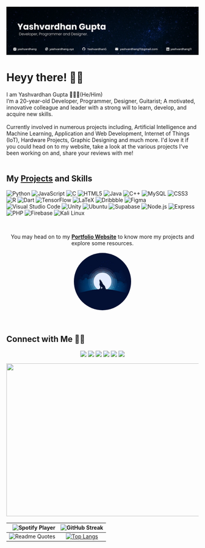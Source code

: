 [![MastHead](https://raw.githubusercontent.com/yashvardhang/yashvardhang/master/Banner.png)](https://www.yashvardhang.xyz)

# Heyy there! 👋🏻

I am Yashvardhan Gupta 🙋🏻‍♂️(He/Him) 
<br>
I’m a 20-year-old Developer, Programmer, Designer, Guitarist; A motivated, innovative colleague and leader with a strong will to learn, develop, and acquire new skills. <br><br>
Currently involved in numerous projects including, Artificial Intelligence and Machine Learning, Application and Web Development, Internet of Things (IoT), Hardware Projects, Graphic Designing and much more. I'd love it if you could head on to my website, take a look at the various projects I've been working on and, share your reviews with me!<br><br>

## My [Projects](http://www.yashvardhang.xyz) and Skills

![Python](https://img.shields.io/static/v1?style=for-the-badge&message=Python&color=3776AB&logo=Python&logoColor=FFFFFF&label=)
![JavaScript](https://img.shields.io/static/v1?style=for-the-badge&message=JavaScript&color=222222&logo=JavaScript&logoColor=F7DF1E&label=)
![C](https://img.shields.io/static/v1?style=for-the-badge&message=C&color=222222&logo=C&logoColor=A8B9CC&label=)
![HTML5](https://img.shields.io/static/v1?style=for-the-badge&message=HTML5&color=E34F26&logo=HTML5&logoColor=FFFFFF&label=)
![Java](https://img.shields.io/badge/-Java-000?&logo=Java&logoColor=007396)
![C++](https://img.shields.io/static/v1?style=for-the-badge&message=C%2B%2B&color=00599C&logo=C%2B%2B&logoColor=FFFFFF&label=)
![MySQL](https://img.shields.io/static/v1?style=for-the-badge&message=MySQL&color=4479A1&logo=MySQL&logoColor=FFFFFF&label=)
![CSS3](https://img.shields.io/static/v1?style=for-the-badge&message=CSS3&color=1572B6&logo=CSS3&logoColor=FFFFFF&label=)
![R](https://img.shields.io/static/v1?style=for-the-badge&message=R&color=276DC3&logo=R&logoColor=FFFFFF&label=)
![Dart](https://img.shields.io/static/v1?style=for-the-badge&message=Dart&color=0175C2&logo=Dart&logoColor=FFFFFF&label=)
![TensorFlow](https://img.shields.io/static/v1?style=for-the-badge&message=TensorFlow&color=FF6F00&logo=TensorFlow&logoColor=FFFFFF&label=)
![LaTeX](https://img.shields.io/static/v1?style=for-the-badge&message=LaTeX&color=008080&logo=LaTeX&logoColor=FFFFFF&label=)
![Dribbble](https://img.shields.io/static/v1?style=for-the-badge&message=Dribbble&color=EA4C89&logo=Dribbble&logoColor=FFFFFF&label=)
![Figma](https://img.shields.io/static/v1?style=for-the-badge&message=Figma&color=F24E1E&logo=Figma&logoColor=FFFFFF&label=)
![Visual Studio Code](https://img.shields.io/static/v1?style=for-the-badge&message=Visual+Studio+Code&color=007ACC&logo=Visual+Studio+Code&logoColor=FFFFFF&label=)
![Unity](https://img.shields.io/static/v1?style=for-the-badge&message=Unity&color=222222&logo=Unity&logoColor=FFFFFF&label=)
![Ubuntu](https://img.shields.io/static/v1?style=for-the-badge&message=Ubuntu&color=E95420&logo=Ubuntu&logoColor=FFFFFF&label=)
![Supabase](https://img.shields.io/static/v1?style=for-the-badge&message=Supabase&color=222222&logo=Supabase&logoColor=3ECF8E&label=)
![Node.js](https://img.shields.io/static/v1?style=for-the-badge&message=Node.js&color=339933&logo=Node.js&logoColor=FFFFFF&label=)
![Express](https://img.shields.io/static/v1?style=for-the-badge&message=Express&color=000000&logo=Express&logoColor=FFFFFF&label=)
![PHP](https://img.shields.io/static/v1?style=for-the-badge&message=PHP&color=777BB4&logo=PHP&logoColor=FFFFFF&label=)
![Firebase](https://img.shields.io/static/v1?style=for-the-badge&message=Firebase&color=222222&logo=Firebase&logoColor=FFCA28&label=)
![Kali Linux](https://img.shields.io/static/v1?style=for-the-badge&message=Kali+Linux&color=557C94&logo=Kali+Linux&logoColor=FFFFFF&label=)


<br>
<p align = 'center'>
  You may head on to my <b><a href = 'http://www.yashvardhang.xyz'>Portfolio Website</a></b> to know more my projects and explore some resources. <br><br>
  <a href = "http://www.yashvardhang.xyz"><img src = 'Wolf_1.jpg' height='150' width = '150' style="border-radius: 100%;"></a>
</p>
<br>

## Connect with Me 🤝🏻

<p align="center">
  <a href = "https://www.instagram.com/yashvardhang/"><img src="https://img.shields.io/badge/Instagram-E4405F?style=for-the-badge&logo=instagram&logoColor=white" /></a>
  <a href = "http://www.yashvardhang.xyz"><img src="https://img.shields.io/badge/website-000000?style=for-the-badge&logo=About.me&logoColor=white" /></a>
  <a href = "https://www.linkedin.com/in/yashvardhang11/"><img src="https://img.shields.io/badge/LinkedIn-0077B5?style=for-the-badge&logo=linkedin&logoColor=white" /></a>
  <a href = "https://dribbble.com/yashvardhang"><img src="https://img.shields.io/badge/Dribbble-EA4C89?style=for-the-badge&logo=dribbble&logoColor=white" /></a>
  <a href = "mailto:yashvardhang11@protonmail.com"><img src="https://img.shields.io/badge/ProtonMail-8B89CC?style=for-the-badge&logo=protonmail&logoColor=white" /></a>
  <a href = "mailto:yashvardhang11@gmail.com"><img src="https://img.shields.io/badge/Gmail-D14836?style=for-the-badge&logo=gmail&logoColor=white" /></a>
</p>

<img src="space.gif" width="1128" height="400"/>

<!-- Markdown -->
| ![Spotify Player](https://spotify-readme-iota-plum.vercel.app/api?theme=dark) |![GitHub Streak](https://github-readme-streak-stats.herokuapp.com/?user=yashvardhang&theme=dark) |
| --:  | :-: |
|![Readme Quotes](https://quotes-github-readme.vercel.app/api?theme=dracula&type=horizontal)|[![Top Langs](https://github-readme-stats.vercel.app/api/top-langs/?username=yashvardhang&theme=github_dark&layout=compact)](https://github.com/yashvardhang/github-readme-stats)|
